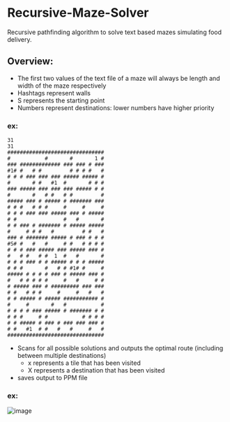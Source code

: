 # Recursive-Maze-Solver
Recursive pathfinding algorithm to solve text based mazes simulating food delivery.

## Overview: 

- The first two values of the text file of a maze will always be length and width of the maze respectively
- Hashtags represent walls
- S represents the starting point
- Numbers represent destinations: lower numbers have higher priority

### ex: 
```
31
31
###############################
#           #       #       1 #
### ############# ### ### # ###
#1# #   # #         # # # #   #
# # # ### ### ### ##### ##### #
#       # #   #1  #       # # #
### ##### ### ### ### ##### # #
#       #   # #   # #         #
##### ### # ##### # ####### ###
# # #   # # #     #     #     #
# # # ### ### ##### ### # #####
# #               #   #       #
# # ### # ####### # ##### #####
#     # # #   #         # #   #
### # ####### ##### # ### # # #
#S# #   #   #     # #   # # # #
# # # ### ##### ### ##### ### #
#   # #   # #  1  #   #       #
# # # ### # # ##### # # # #####
# # #       #   # # #1# #     #
##### # # # # ### # ##### ### #
#   # # # # #     #   #     # #
# ##### ### # ######### ### ###
# #   # # #     #     #   #   #
# # ##### # ##### ########### #
#     #       #   #           #
# # # # ### ##### # ####### # #
# # #     # #           # # # #
# # ##### # ### # ### ### ### #
# #   #1  # #   #   #     #   #
###############################
```

- Scans for all possible solutions and outputs the optimal route (including between multiple destinations)
  -  x represents a tile that has been visited
  -  X represents a destination that has been visited
- saves output to PPM file

### ex:
![image](https://user-images.githubusercontent.com/51883176/129429886-46d25c30-a312-4bf3-878f-30ae339eb959.png)

